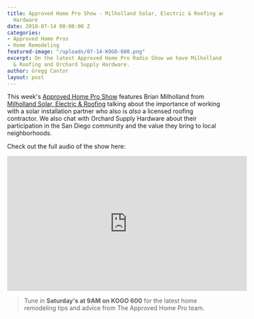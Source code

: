 ```yaml
---
title: Approved Home Pro Show - Milholland Solar, Electric & Roofing and Orchard Supply
  Hardware
date: 2018-07-14 00:00:00 Z
categories:
- Approved Home Pros
- Home Remodeling
featured-image: "/uploads/07-14-KOGO-600.png"
excerpt: On the latest Approved Home Pro Radio Show we have Milholland Solar, Electric
  & Roofing and Orchard Supply Hardware.
author: Gregg Cantor
layout: post
---
```


This week's [Approved Home Pro Show](https://www.sandiegoapprovedhomepros.com/blog/the-approved-home-pro-radio-show-milholland-solar-electric-roofing-and-orchard-supply-hardware/) features Brian Milholland from [Milholland Solar, Electric & Roofing](https://milhollandelectric.com/) talking about the importance of working with a solar installation partner who also is _also_ a licensed roofing contractor. We also chat with Orchard Supply Hardware about their participation in the San Diego community and the value they bring to local neighborhoods.

Check out the full audio of the show here:

<div class="flex-video">
  <iframe width="560" height="315" src="https://www.youtube.com/embed/xeiLOJhhc4M?rel=0&amp;showinfo=0" frameborder="0" allow="autoplay; encrypted-media" allowfullscreen></iframe>
</div>

> Tune in **Saturday's at 9AM on KOGO 600** for the latest home remodeling tips and advice from The Approved Home Pro team.
